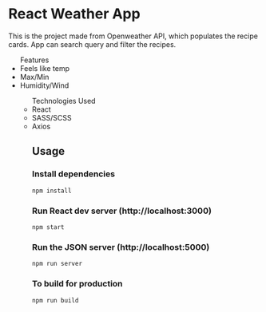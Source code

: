 # React Weather App

This is the project made from Openweather API, which populates the recipe cards. App can search query and filter the recipes.

<ul> Features
  <li>Feels like temp</li>
  <li>Max/Min</li>
  <li>Humidity/Wind</li>

<ul> Technologies Used
  <li>React</li>
  <li>SASS/SCSS</li>
  <li>Axios</li>

## Usage

### Install dependencies

```
npm install
```

### Run React dev server (http://localhost:3000)

```
npm start
```

### Run the JSON server (http://localhost:5000)

```
npm run server
```

### To build for production

```
npm run build
```
